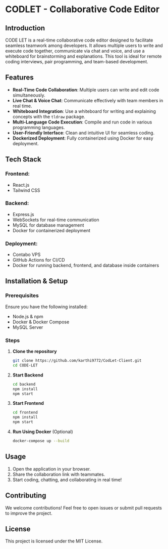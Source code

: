 # CODLET - Collaborative Code Editor

## Introduction
CODE LET is a real-time collaborative code editor designed to facilitate seamless teamwork among developers. It allows multiple users to write and execute code together, communicate via chat and voice, and use a whiteboard for brainstorming and explanations. This tool is ideal for remote coding interviews, pair programming, and team-based development.

## Features
- **Real-Time Code Collaboration**: Multiple users can write and edit code simultaneously.
- **Live Chat & Voice Chat**: Communicate effectively with team members in real time.
- **Whiteboard Integration**: Use a whiteboard for writing and explaining concepts with the `tldraw` package.
- **Multi-Language Code Execution**: Compile and run code in various programming languages.
- **User-Friendly Interface**: Clean and intuitive UI for seamless coding.
- **Dockerized Deployment**: Fully containerized using Docker for easy deployment.

## Tech Stack
### Frontend:
- React.js
- Tailwind CSS

### Backend:
- Express.js
- WebSockets for real-time communication
- MySQL for database management
- Docker for containerized deployment

### Deployment:
- Contabo VPS
- GitHub Actions for CI/CD
- Docker for running backend, frontend, and database inside containers

## Installation & Setup
### Prerequisites
Ensure you have the following installed:
- Node.js & npm
- Docker & Docker Compose
- MySQL Server

### Steps
1. **Clone the repository**
   ```sh
   git clone https://github.com/karthi9772/CodLet-Client.git
   cd CODE-LET
   ```
2. **Start Backend**
   ```sh
   cd backend
   npm install
   npm start
   ```
3. **Start Frontend**
   ```sh
   cd frontend
   npm install
   npm start
   ```
4. **Run Using Docker** (Optional)
   ```sh
   docker-compose up --build
   ```

## Usage
1. Open the application in your browser.
2. Share the collaboration link with teammates.
3. Start coding, chatting, and collaborating in real time!

## Contributing
We welcome contributions! Feel free to open issues or submit pull requests to improve the project.

## License
This project is licensed under the MIT License.


